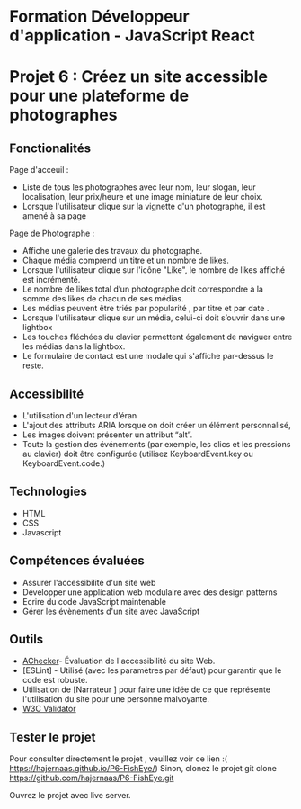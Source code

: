 # Formation Développeur d'application - JavaScript React

# Projet 6 : Créez un site accessible pour une plateforme de photographes

## Fonctionalités

Page d'acceuil :

- Liste de tous les photographes avec leur nom, leur slogan, leur localisation, leur prix/heure et une image miniature de leur choix.
- Lorsque l'utilisateur clique sur la vignette d'un photographe, il est amené à sa page

Page de Photographe :

- Affiche une galerie des travaux du photographe.
- Chaque média comprend un titre et un nombre de likes.
- Lorsque l'utilisateur clique sur l'icône "Like", le nombre de likes
  affiché est incrémenté.
- Le nombre de likes total d’un photographe doit correspondre à la somme des likes de chacun
  de ses médias.
- Les médias peuvent être triés par popularité , par titre et par date .
- Lorsque l'utilisateur clique sur un média, celui-ci doit s’ouvrir dans une lightbox
- Les touches fléchées du clavier permettent également de naviguer entre les médias dans la lightbox.
- Le formulaire de contact est une modale qui s'affiche par-dessus le reste.

## Accessibilité

- L'utilisation d'un lecteur d'éran
- L'ajout des attributs ARIA lorsque on doit créer un élément personnalisé,
- Les images doivent présenter un attribut “alt”.
- Toute la gestion des événements (par exemple, les clics et les pressions au
  clavier) doit être configurée (utilisez KeyboardEvent.key ou KeyboardEvent.code.)

## Technologies

- HTML
- CSS
- Javascript

## Compétences évaluées

- Assurer l'accessibilité d'un site web
- Développer une application web modulaire avec des design patterns
- Ecrire du code JavaScript maintenable
- Gérer les évènements d'un site avec JavaScript

## Outils

- [AChecker](https://achecker.ca/)- Évaluation de l'accessibilité du site Web.
- [ESLint] - Utilisé (avec les paramètres par défaut) pour garantir que le code est robuste.
- Utilisation de [Narrateur ] pour faire une idée de ce que représente  
  l'utilisation du site pour une personne malvoyante.
- [W3C Validator](https://validator.w3.org/)

## Tester le projet

Pour consulter directement le projet , veuillez voir ce lien :( https://hajernaas.github.io/P6-FishEye/)
Sinon, clonez le projet
git clone https://github.com/hajernaas/P6-FishEye.git

Ouvrez le projet avec live server.
